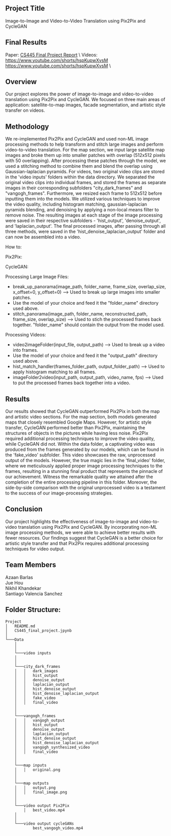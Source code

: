 ## Project Title
Image-to-Image and Video-to-Video Translation using Pix2Pix and CycleGAN

## Final Results
Paper: [CS445 Final Project Report](https://github.com/juehoujhou4/CS445-Spring-2023-FinalProject/files/13774260/CS445_Final_Project_Report.2.pdf) \ 
Videos: https://www.youtube.com/shorts/hspKupwXvsM \
https://www.youtube.com/shorts/hspKupwXvsM \

## Overview
Our project explores the power of image-to-image and video-to-video translation using Pix2Pix and CycleGAN. We focused on three main areas of application: satellite-to-map images, facade segmentation, and artistic style transfer on videos.

## Methodology
We re-implemented Pix2Pix and CycleGAN and used non-ML image processing methods to help transform and stitch large images and perform video-to-video translation. 
For the map section, we input large satellite map images and broke them up into smaller patches with overlap (512x512 pixels with 50 overlapping). After processing these patches through the model, we used a stitching method to combine them and blend the overlap using Gaussian-laplacian pyramids. 
For videos, two original video clips are stored in the 'video inputs' folders within the data directory. We separated the original video clips into individual frames, and stored the frames as separate images in their corresponding subfolders "city_dark_frames" and "vangogh_frames". Furthermore, we resized each frame to 512x512 before inputting them into the models. We utilized various techniques to improve the video quality, including histogram matching, gaussian-laplacian pyramids blending, and denoising by applying a non-local means filter to remove noise. The resulting images at each stage of the image processing were saved in their respective subfolders - 'hist_output', 'denoise_output', and 'laplacian_output'. The final processed images, after passing through all three methods, were saved in the 'hist_denoise_laplacian_output' folder and can now be assembled into a video.

How to:   

Pix2Pix:  

CycleGAN: 

Processing Large Image Files:    

* break_up_panorama(image_path, folder_name, frame_size, overlap_size, x_offset=0, y_offset=0) --> Used to break up large images into smaller patches.
* Use the model of your choice and feed it the "folder_name" directory used above.
* stitch_panorama(image_path, folder_name, reconstructed_path, frame_size, overlap_size) -->  Used to stich the processed frames back together. "folder_name" should contain the output from the model used.    

Processing Videos:

* video2imageFolder(input_file, output_path) --> Used to break up a video into frames.
* Use the model of your choice and feed it the "output_path" directory used above.
* hist_match_handler(frames_folder_path, output_folder_path) --> Used to apply histogram matching to all frames.
* imageFolder2video(input_path, output_path, video_name, fps) --> Used to put the processed frames back together into a video.

## Results
Our results showed that CycleGAN outperformed Pix2Pix in both the map and artistic video sections. For the map section, both models generated maps that closely resembled Google Maps. However, for artistic style transfer, CycleGAN performed better than Pix2Pix, maintaining the structures of objects in the pictures while having less noise. Pix2Pix required additional processing techniques to improve the video quality, while CycleGAN did not. Within the data folder, a captivating video was produced from the frames generated by our models, which can be found in the 'fake_video' subfolder. This video showcases the raw, unprocessed output of the models. However, the true magic lies in the 'final_video' folder, where we meticulously applied proper image processing techniques to the frames, resulting in a stunning final product that represents the pinnacle of our achievement. Witness the remarkable quality we attained after the completion of the entire processing pipeline in this folder. Moreover, the side-by-side comparison with the original unprocessed video is a testament to the success of our image-processing strategies.

## Conclusion
Our project highlights the effectiveness of image-to-image and video-to-video translation using Pix2Pix and CycleGAN. By incorporating non-ML image processing methods, we were able to achieve better results with fewer resources. Our findings suggest that CycleGAN is a better choice for artistic style transfer and that Pix2Pix requires additional processing techniques for video output.

## Team Members
Azaan Barlas \
Jue Hou \
Nikhil Khandekar \
Santiago Valencia Sanchez

## Folder Structure:

~~~ 
Project
│   README.md
│   CS445_final_project.jpynb   
│
└───Data
    │   
    │  
    └───video inputs
    │            
    │   
    └───city_dark_frames
    │   │   dark_images
    │   │   hist_output
    │   │   denoise_output
    │   │   laplacian_output
    │   │   hist_denoise_output
    │   │   hist_denoise_laplacian_output
    │   │   fake_video
    │   │   final_video
    │   
    │  
    └───vangogh_frames
    │   │   vangogh_output
    │   │   hist_output
    │   │   denoise_output
    │   │   laplacian_output
    │   │   hist_denoise_output
    │   │   hist_denoise_laplacian_output
    │   │   vangogh_synthesized_video
    │   │   final_video
    │   
    │  
    └───map inputs
    │   │   original.png
    │  
    │   
    └───map outputs
    │   │   output.png
    │   │   final_image.png
    │   
    │  
    └───video output Pix2Pix
        │   best_video.mp4
    │   
    │  
    └───video output cycleGANs
            best_vangogh_video.mp4
~~~ 
